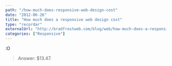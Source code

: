 ```yaml
---
path: "/how-much-does-responsive-web-design-cost"
date: "2012-06-26"
title: "How much does a responsive web design cost"
type: "recordar"
externalUrl: "http://bradfrostweb.com/blog/web/how-much-does-a-responsive-web-design-cost/"
categories: ["Responsive"]
---
```


:O

> Answer: \$13.47.
